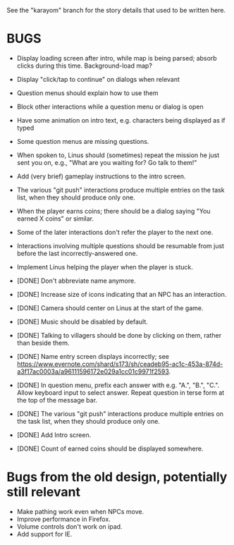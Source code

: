 See the "karayom" branch for the story details that used to be written here.

BUGS
====
* Display loading screen after intro, while map is being parsed; absorb clicks during this time. Background-load map?
* Display "click/tap to continue" on dialogs when relevant
* Question menus should explain how to use them
* Block other interactions while a question menu or dialog is open
* Have some animation on intro text, e.g. characters being displayed as if typed
* Some question menus are missing questions.
* When spoken to, Linus should (sometimes) repeat the mission he just sent you on, e.g., "What are you waiting for? Go talk to them!"
* Add (very brief) gameplay instructions to the intro screen.
* The various "git push" interactions produce multiple entries on the task list, when they should produce only one.
* When the player earns coins; there should be a dialog saying "You earned X coins" or similar.
* Some of the later interactions don't refer the player to the next one.
* Interactions involving multiple questions should be resumable from just before the last incorrectly-answered one.
* Implement Linus helping the player when the player is stuck.

* [DONE] Don't abbreviate name anymore.
* [DONE] Increase size of icons indicating that an NPC has an interaction.
* [DONE] Camera should center on Linus at the start of the game.
* [DONE] Music should be disabled by default.
* [DONE] Talking to villagers should be done by clicking on them, rather than beside them.
* [DONE] Name entry screen displays incorrectly; see https://www.evernote.com/shard/s173/sh/ceadeb95-ac1c-453a-874d-a3f17ac0003a/a96111596172e029a1cc01c9971f2593.
* [DONE] In question menu, prefix each answer with e.g. "A.", "B.", "C.". Allow keyboard input to select answer. Repeat question in terse form at the top of the message bar.
* [DONE] The various "git push" interactions produce multiple entries on the task list, when they should produce only one.
* [DONE] Add Intro screen.
* [DONE] Count of earned coins should be displayed somewhere.

Bugs from the old design, potentially still relevant
====================================================
* Make pathing work even when NPCs move.
* Improve performance in Firefox.
* Volume controls don't work on ipad.
* Add support for IE.

